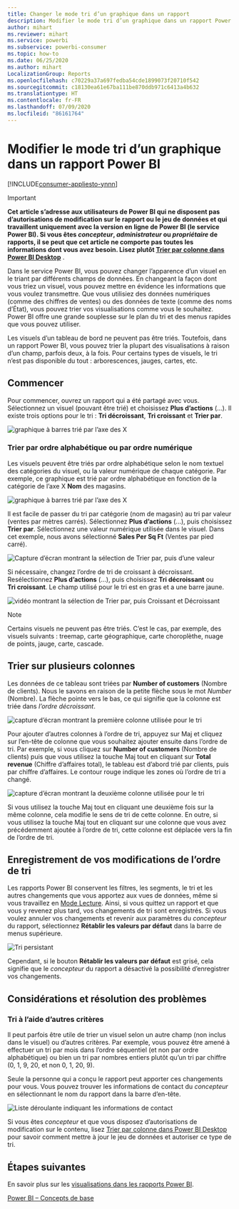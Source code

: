 ```yaml
---
title: Changer le mode tri d’un graphique dans un rapport
description: Modifier le mode tri d’un graphique dans un rapport Power BI
author: mihart
ms.reviewer: mihart
ms.service: powerbi
ms.subservice: powerbi-consumer
ms.topic: how-to
ms.date: 06/25/2020
ms.author: mihart
LocalizationGroup: Reports
ms.openlocfilehash: c70229a37a697fedba54cde1899073f20710f542
ms.sourcegitcommit: c18130ea61e67ba111be870ddb971c6413a4b632
ms.translationtype: HT
ms.contentlocale: fr-FR
ms.lasthandoff: 07/09/2020
ms.locfileid: "86161764"
---
```

# <a name="change-how-a-chart-is-sorted-in-a-power-bi-report"></a>Modifier le mode tri d’un graphique dans un rapport Power BI

[!INCLUDE[consumer-appliesto-ynnn](../includes/consumer-appliesto-ynnn.md)]


> [!IMPORTANT]
> **Cet article s’adresse aux utilisateurs de Power BI qui ne disposent pas d’autorisations de modification sur le rapport ou le jeu de données et qui travaillent uniquement avec la version en ligne de Power BI (le service Power BI). Si vous êtes *concepteur*, *administrateur* ou *propriétaire* de rapports, il se peut que cet article ne comporte pas toutes les informations dont vous avez besoin. Lisez plutôt [Trier par colonne dans Power BI Desktop](../create-reports/desktop-sort-by-column.md)** .

Dans le service Power BI, vous pouvez changer l’apparence d’un visuel en le triant par différents champs de données. En changeant la façon dont vous triez un visuel, vous pouvez mettre en évidence les informations que vous voulez transmettre. Que vous utilisiez des données numériques (comme des chiffres de ventes) ou des données de texte (comme des noms d’État), vous pouvez trier vos visualisations comme vous le souhaitez. Power BI offre une grande souplesse sur le plan du tri et des menus rapides que vous pouvez utiliser. 

Les visuels d’un tableau de bord ne peuvent pas être triés. Toutefois, dans un rapport Power BI, vous pouvez trier la plupart des visualisations à raison d’un champ, parfois deux, à la fois. Pour certains types de visuels, le tri n’est pas disponible du tout : arborescences, jauges, cartes, etc. 

## <a name="get-started"></a>Commencer

Pour commencer, ouvrez un rapport qui a été partagé avec vous. Sélectionnez un visuel (pouvant être trié) et choisissez **Plus d’actions** (...).  Il existe trois options pour le tri : **Tri décroissant**, **Tri croissant** et **Trier par**. 
    

![graphique à barres trié par l’axe des X](media/end-user-change-sort/power-bi-more-actions.png)

### <a name="sort-alphabetically-or-numerically"></a>Trier par ordre alphabétique ou par ordre numérique

Les visuels peuvent être triés par ordre alphabétique selon le nom textuel des catégories du visuel, ou la valeur numérique de chaque catégorie. Par exemple, ce graphique est trié par ordre alphabétique en fonction de la catégorie de l’axe X **Nom** des magasins.

![graphique à barres trié par l’axe des X](media/end-user-change-sort/powerbi-sort-category.png)

Il est facile de passer du tri par catégorie (nom de magasin) au tri par valeur (ventes par mètres carrés). Sélectionnez **Plus d’actions** (...), puis choisissez **Trier par**. Sélectionnez une valeur numérique utilisée dans le visuel.  Dans cet exemple, nous avons sélectionné **Sales Per Sq Ft** (Ventes par pied carré).

![Capture d’écran montrant la sélection de Trier par, puis d’une valeur](media/end-user-change-sort/power-bi-sort-value.png)

Si nécessaire, changez l’ordre de tri de croissant à décroissant.  Resélectionnez **Plus d’actions** (...), puis choisissez **Tri décroissant** ou **Tri croissant**. Le champ utilisé pour le tri est en gras et a une barre jaune.

   ![vidéo montrant la sélection de Trier par, puis Croissant et Décroissant](media/end-user-change-sort/sort.gif)

> [!NOTE]
> Certains visuels ne peuvent pas être triés. C’est le cas, par exemple, des visuels suivants : treemap, carte géographique, carte choroplèthe, nuage de points, jauge, carte, cascade.

## <a name="sorting-by-multiple-columns"></a>Trier sur plusieurs colonnes
Les données de ce tableau sont triées par **Number of customers** (Nombre de clients).  Nous le savons en raison de la petite flèche sous le mot *Number* (Nombre). La flèche pointe vers le bas, ce qui signifie que la colonne est triée dans *l’ordre décroissant*.

![capture d’écran montrant la première colonne utilisée pour le tri](media/end-user-change-sort/power-bi-sort-first.png)


Pour ajouter d’autres colonnes à l’ordre de tri, appuyez sur Maj et cliquez sur l’en-tête de colonne que vous souhaitez ajouter ensuite dans l’ordre de tri. Par exemple, si vous cliquez sur **Number of customers** (Nombre de clients) puis que vous utilisez la touche Maj tout en cliquant sur **Total revenue** (Chiffre d’affaires total), le tableau est d’abord trié par clients, puis par chiffre d’affaires. Le contour rouge indique les zones où l’ordre de tri a changé.

![capture d’écran montrant la deuxième colonne utilisée pour le tri](media/end-user-change-sort/power-bi-sort-second.png)

Si vous utilisez la touche Maj tout en cliquant une deuxième fois sur la même colonne, cela modifie le sens de tri de cette colonne. En outre, si vous utilisez la touche Maj tout en cliquant sur une colonne que vous avez précédemment ajoutée à l’ordre de tri, cette colonne est déplacée vers la fin de l’ordre de tri.


## <a name="saving-changes-you-make-to-sort-order"></a>Enregistrement de vos modifications de l’ordre de tri
Les rapports Power BI conservent les filtres, les segments, le tri et les autres changements que vous apportez aux vues de données, même si vous travaillez en [Mode Lecture](end-user-reading-view.md). Ainsi, si vous quittez un rapport et que vous y revenez plus tard, vos changements de tri sont enregistrés.  Si vous voulez annuler vos changements et revenir aux paramètres du *concepteur* du rapport, sélectionnez **Rétablir les valeurs par défaut** dans la barre de menus supérieure. 

![Tri persistant](media/end-user-change-sort/power-bi-reset.png)

Cependant, si le bouton **Rétablir les valeurs par défaut** est grisé, cela signifie que le *concepteur* du rapport a désactivé la possibilité d’enregistrer vos changements.

<a name="other"></a>
## <a name="considerations-and-troubleshooting"></a>Considérations et résolution des problèmes

### <a name="sorting-using-other-criteria"></a>Tri à l’aide d’autres critères
Il peut parfois être utile de trier un visuel selon un autre champ (non inclus dans le visuel) ou d’autres critères.  Par exemple, vous pouvez être amené à effectuer un tri par mois dans l’ordre séquentiel (et non par ordre alphabétique) ou bien un tri par nombres entiers plutôt qu’un tri par chiffre (0, 1, 9, 20, et non 0, 1, 20, 9).  

Seule la personne qui a conçu le rapport peut apporter ces changements pour vous. Vous pouvez trouver les informations de contact du *concepteur* en sélectionnant le nom du rapport dans la barre d’en-tête.

![Liste déroulante indiquant les informations de contact](media/end-user-change-sort/power-bi-contact.png)

Si vous êtes *concepteur* et que vous disposez d’autorisations de modification sur le contenu, lisez [Trier par colonne dans Power BI Desktop](../create-reports/desktop-sort-by-column.md) pour savoir comment mettre à jour le jeu de données et autoriser ce type de tri.

## <a name="next-steps"></a>Étapes suivantes
En savoir plus sur les [visualisations dans les rapports Power BI](end-user-visualizations.md).

[Power BI – Concepts de base](end-user-basic-concepts.md)
